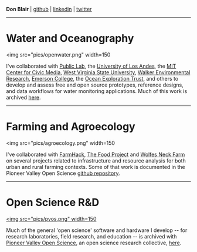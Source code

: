  
**Don Blair** | [github](http://github.com/dwblair) | [linkedin](www.linkedin.com/in/donald-blair-6060145
) | [twitter](http://twitter.com/donwblair)

-----

# Water and Oceanography

<img src="pics/openwater.png" width=150</img>

I've collaborated with [Public Lab](http://publiclab.org), the [University of Los Andes](http://www.uniandes.edu.co/), the [MIT Center for Civic Media](https://civic.mit.edu/), [West Virginia State University](https://civic.mit.edu/), [Walker Environmental Research](http://walkerenvres.com/), [Emerson College](http://www.emerson.edu), the [Ocean Exploration Trust](http://nautiluslive.org), and others to develop and assess free and open source prototypes, reference designs, and data workflows for water monitoring applications. Much of this work is archived [here](https://github.com/openwaterproject).

-----


# Farming and Agroecology

<img src="pics/agroecology.png" width=150</img>

I've collaborated with [FarmHack](http://farmhack.org), [The Food Project](http://thefoodproject.org) and [Wolfes Neck Farm](http://wolfesneckfarm.org/) on several projects related to infrastructure and resource analysis for both urban and rural farming contexts.  Some of that work is documented in the Pioneer Valley Open Science [github repository](https://github.com/p-v-o-s).

-----

# Open Science R&D

<a href="https://github.com/p-v-o-s/"><img src="pics/pvos.png" width=150 </img></a>

Much of the general 'open science' software and hardware I develop -- for research laboratories, field research, and education --  is archived with [Pioneer Valley Open Science](http://pvos.org), an open science research collective, [here](https://github.com/p-v-o-s/). 


